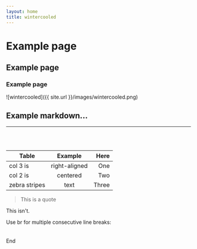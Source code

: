 ```yaml
---
layout: home
title: wintercooled
---
```

# Example page
## Example page
### Example page

![wintercooled]({{ site.url }}/images/wintercooled.png)

## Example markdown...
* * *
<br/>
<br/>

| Table         | Example       | Here  |
| ------------- |:-------------:| -----:|
| col 3 is      | right-aligned | One   |
| col 2 is      | centered      |   Two |
| zebra stripes | text          | Three |

> This is a quote

This isn't.

Use br for multiple consecutive line breaks:
<br/>
<br/>
<br/>
End
